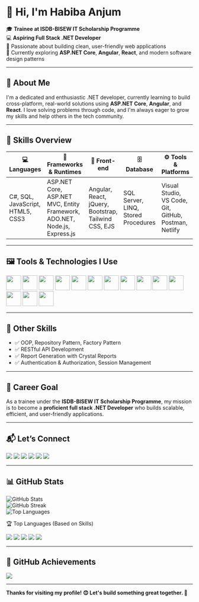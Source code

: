 # 👋 Hi, I'm Habiba Anjum

🎓 **Trainee at ISDB-BISEW IT Scholarship Programme**  
💻 **Aspiring Full Stack .NET Developer**  
🎨 Passionate about building clean, user-friendly web applications  
🌱 Currently exploring **ASP.NET Core**, **Angular**, **React**, and modern software design patterns








---

## 🧠 About Me

I'm a dedicated and enthusiastic .NET developer, currently learning to build cross-platform, real-world solutions using **ASP.NET Core**, **Angular**, and **React**. I love solving problems through code, and I'm always eager to grow my skills and help others in the tech community.

---

## 🔧 Skills Overview

| 💻 Languages | 🧩 Frameworks & Runtimes | 🎨 Front-end | 🗄️ Database | ⚙️ Tools & Platforms | 🌐 Web Tech |
|-------------|--------------------------|--------------|--------------|----------------------|-------------|
| C#, SQL, JavaScript, HTML5, CSS3 | ASP.NET Core, ASP.NET MVC, Entity Framework, ADO.NET, Node.js, Express.js | Angular, React, jQuery, Bootstrap, Tailwind CSS, EJS | SQL Server, LINQ, Stored Procedures | Visual Studio, VS Code, Git, GitHub, Postman, Netlify | JSON, XML, AJAX, WebSockets, Socket.IO |

---

## 🖼️ Tools & Technologies I Use

<p align="left">
  <img src="https://cdn.jsdelivr.net/gh/devicons/devicon/icons/csharp/csharp-original.svg" width="40" height="40"/>
  <img src="https://cdn.jsdelivr.net/gh/devicons/devicon/icons/dot-net/dot-net-original.svg" width="40" height="40"/>
  <img src="https://cdn.jsdelivr.net/gh/devicons/devicon/icons/html5/html5-original.svg" width="40" height="40"/>
  <img src="https://cdn.jsdelivr.net/gh/devicons/devicon/icons/css3/css3-original.svg" width="40" height="40"/>
  <img src="https://cdn.jsdelivr.net/gh/devicons/devicon/icons/bootstrap/bootstrap-original.svg" width="40" height="40"/>
  <img src="https://cdn.jsdelivr.net/gh/devicons/devicon/icons/tailwindcss/tailwindcss-plain.svg" width="40" height="40"/>
  <img src="https://cdn.jsdelivr.net/gh/devicons/devicon/icons/javascript/javascript-original.svg" width="40" height="40"/>
  <img src="https://cdn.jsdelivr.net/gh/devicons/devicon/icons/angularjs/angularjs-original.svg" width="40" height="40"/>
  <img src="https://cdn.jsdelivr.net/gh/devicons/devicon/icons/react/react-original.svg" width="40" height="40"/>
  <img src="https://cdn.jsdelivr.net/gh/devicons/devicon/icons/git/git-original.svg" width="40" height="40"/>
  <img src="https://cdn.jsdelivr.net/gh/devicons/devicon/icons/github/github-original.svg" width="40" height="40"/>
  <img src="https://cdn.jsdelivr.net/gh/devicons/devicon/icons/photoshop/photoshop-line.svg" width="40" height="40"/>
  <img src="https://cdn.jsdelivr.net/gh/devicons/devicon/icons/illustrator/illustrator-line.svg" width="40" height="40"/>
  <img src="https://cdn.jsdelivr.net/gh/devicons/devicon/icons/figma/figma-original.svg" width="40" height="40"/>
</p>

---

## 🚀 Other Skills

- ✅ OOP, Repository Pattern, Factory Pattern  
- ✅ RESTful API Development  
- ✅ Report Generation with Crystal Reports  
- ✅ Authentication & Authorization, Session Management  
  

---

## 🎯 Career Goal

As a trainee under the **ISDB-BISEW IT Scholarship Programme**, my mission is to become a **proficient full stack .NET Developer** who builds scalable, efficient, and user-friendly applications.

---

## 📬 Let’s Connect

<p align="left">
  <a href="mailto:habibaanjum@example.com"><img src="https://img.shields.io/badge/Gmail-D14836?style=flat&logo=gmail&logoColor=white"/></a>
  <a href="https://www.linkedin.com/in/habibaanjum"><img src="https://img.shields.io/badge/LinkedIn-0A66C2?style=flat&logo=linkedin&logoColor=white"/></a>
  <a href="https://www.facebook.com/your.fb.username"><img src="https://img.shields.io/badge/Facebook-1877F2?style=flat&logo=facebook&logoColor=white"/></a>
  <a href="https://twitter.com/your_twitter_handle"><img src="https://img.shields.io/badge/Twitter-1DA1F2?style=flat&logo=twitter&logoColor=white"/></a>
  <a href="https://instagram.com/your_instagram_handle"><img src="https://img.shields.io/badge/Instagram-E4405F?style=flat&logo=instagram&logoColor=white"/></a>
  <a href="https://youtube.com/@your_channel"><img src="https://img.shields.io/badge/YouTube-FF0000?style=flat&logo=youtube&logoColor=white"/></a>
</p>


---

## 📊 GitHub Stats

![GitHub Stats](https://github-readme-stats.vercel.app/api?username=HabibaSCreations&show_icons=true&theme=react)  
![GitHub Streak](https://github-readme-streak-stats.herokuapp.com/?user=HabibaSCreations&theme=react)  
![Top Languages](https://github-readme-stats.vercel.app/api/top-langs/?username=HabibaSCreations&layout=compact&theme=react)

🏆 Top Languages (Based on Skills)
<p align="left">
  <img src="https://img.shields.io/badge/JavaScript-F7DF1E?style=for-the-badge&logo=javascript&logoColor=black"/>
  <img src="https://img.shields.io/badge/C%23-239120?style=for-the-badge&logo=c-sharp&logoColor=white"/>
  <img src="https://img.shields.io/badge/SQL-4479A1?style=for-the-badge&logo=postgresql&logoColor=white"/>
  <img src="https://img.shields.io/badge/CSS3-1572B6?style=for-the-badge&logo=css3&logoColor=white"/>
  <img src="https://img.shields.io/badge/HTML5-E34F26?style=for-the-badge&logo=html5&logoColor=white"/>
</p>

---

## 🏅 GitHub Achievements

![](https://github-profile-trophy.vercel.app/?username=HabibaSCreations&theme=onedark&margin-w=15)




---

**Thanks for visiting my profile! 😊 Let's build something great together. 🚀**



